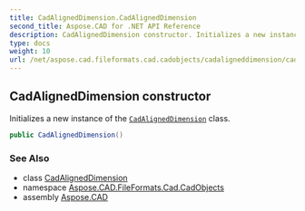 ```yaml
---
title: CadAlignedDimension.CadAlignedDimension
second_title: Aspose.CAD for .NET API Reference
description: CadAlignedDimension constructor. Initializes a new instance of the CadAlignedDimension class
type: docs
weight: 10
url: /net/aspose.cad.fileformats.cad.cadobjects/cadaligneddimension/cadaligneddimension/
---
```

## CadAlignedDimension constructor

Initializes a new instance of the [`CadAlignedDimension`](../) class.

```csharp
public CadAlignedDimension()
```

### See Also

* class [CadAlignedDimension](../)
* namespace [Aspose.CAD.FileFormats.Cad.CadObjects](../../cadaligneddimension/)
* assembly [Aspose.CAD](../../../)


